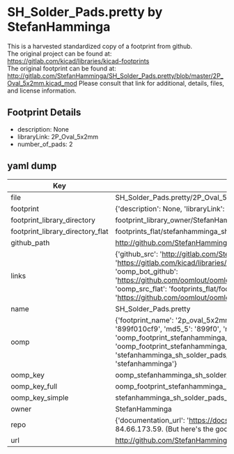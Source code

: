 # SH_Solder_Pads.pretty by StefanHamminga  
This is a harvested standardized copy of a footprint from github.  
The original project can be found at:  
https://gitlab.com/kicad/libraries/kicad-footprints  
The original footprint can be found at:
http://gitlab.com/StefanHamminga/SH_Solder_Pads.pretty/blob/master/2P_Oval_5x2mm.kicad_mod
Please consult that link for additional, details, files, and license information.  
## Footprint Details
* description: None  
* libraryLink: 2P_Oval_5x2mm  
* number_of_pads: 2  
## yaml dump  
| Key | Value |  
| --- | --- |  
| file | SH_Solder_Pads.pretty/2P_Oval_5x2mm.kicad_mod |  
| footprint | {'description': None, 'libraryLink': '2P_Oval_5x2mm', 'number_of_pads': 2} |  
| footprint_library_directory | footprint_library_owner/StefanHamminga_SH_Solder_Pads.pretty |  
| footprint_library_directory_flat | footprints_flat/stefanhamminga_sh_solder_pads_2p_oval_5x2mm/working |  
| github_path | http://github.com/StefanHamminga/SH_Solder_Pads.pretty/blob/master/2P_Oval_5x2mm.kicad_mod |  
| links | {'github_src': 'http://gitlab.com/StefanHamminga/SH_Solder_Pads.pretty/blob/master/2P_Oval_5x2mm.kicad_mod', 'github_src_repo': 'https://gitlab.com/kicad/libraries/kicad-footprints', 'oomp_bot': 'footprints/stefanhamminga_sh_solder_pads_2p_oval_5x2mm/working', 'oomp_bot_github': 'https://github.com/oomlout/oomlout_oomp_footprint_bot/tree/main/footprints/stefanhamminga_sh_solder_pads_2p_oval_5x2mm/working', 'oomp_src_flat': 'footprints_flat/footprints_flat/stefanhamminga_sh_solder_pads_2p_oval_5x2mm/working', 'oomp_src_flat_github': 'https://github.com/oomlout/oomlout_oomp_footprint_src/tree/main/footprints_flat/stefanhamminga_sh_solder_pads_2p_oval_5x2mm/working'} |  
| name | SH_Solder_Pads.pretty |  
| oomp | {'footprint_name': '2p_oval_5x2mm', 'library_name': 'sh_solder_pads', 'md5': '899f010cf917722bb4748ea2e21d99a2', 'md5_10': '899f010cf9', 'md5_5': '899f0', 'md5_6': '899f01', 'oomp_key': 'oomp_stefanhamminga_sh_solder_pads_2p_oval_5x2mm', 'oomp_key_extra': 'oomp_footprint_stefanhamminga_sh_solder_pads_2p_oval_5x2mm', 'oomp_key_full': 'oomp_footprint_stefanhamminga_sh_solder_pads_2p_oval_5x2mm_899f01', 'oomp_key_simple': 'stefanhamminga_sh_solder_pads_2p_oval_5x2mm', 'original_filename': 'SH_Solder_Pads.pretty/2P_Oval_5x2mm.kicad_mod', 'owner_name': 'stefanhamminga'} |  
| oomp_key | oomp_stefanhamminga_sh_solder_pads_2p_oval_5x2mm |  
| oomp_key_full | oomp_footprint_stefanhamminga_sh_solder_pads_2p_oval_5x2mm |  
| oomp_key_simple | stefanhamminga_sh_solder_pads_2p_oval_5x2mm |  
| owner | StefanHamminga |  
| repo | {'documentation_url': 'https://docs.github.com/rest/overview/resources-in-the-rest-api#rate-limiting', 'message': "API rate limit exceeded for 84.66.173.59. (But here's the good news: Authenticated requests get a higher rate limit. Check out the documentation for more details.)"} |  
| url | http://github.com/StefanHamminga/SH_Solder_Pads.pretty |  

